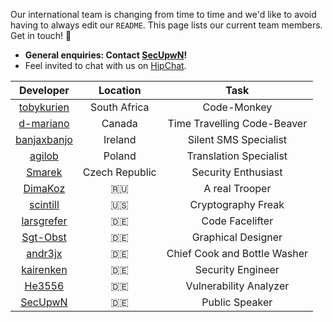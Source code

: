 Our international team is changing from time to time and we'd like to avoid having to always edit our `README`. This page lists our current team members. Get in touch! :love_letter:

* **General enquiries: Contact [SecUpwN](https://github.com/SecUpwN)!**
* Feel invited to chat with us on [HipChat](https://www.hipchat.com/gWZq5Zyaa).

|                              Developer                         |  Location   |              Task            |
|:--------------------------------------------------------------:|:-----------:|:----------------------------:|
|[tobykurien](http://tobykurien.com/)                            | South Africa|         Code-Monkey         |
|[d-mariano](mailto:dave.mariano1991@gmail.com)                  | Canada      | Time Travelling Code-Beaver |
|[banjaxbanjo](mailto:mailto:paulkinsella29@yahoo.ie)            | Ireland     |    Silent SMS Specialist    |
|[agilob](mailto:info@agilob.net)                                | Poland      |    Translation Specialist   |
| [Smarek](mailto:marek.sebera@gmail.com)                        | Czech Republic        |         Security Enthusiast   |
|[DimaKoz](mailto:kozhevin.dima@gmail.com)                       | :ru:        |         A real Trooper      |
|[scintill](mailto:joey@joeyhewitt.com)                          | :us:        |      Cryptography Freak     |
|[larsgrefer](mailto:igithub@larsgrefer.de)                      | :de:        |        Code Facelifter      |
|[Sgt-Obst](http://forum.xda-developers.com/member.php?u=5102584)| :de:        |     Graphical Designer      |
|[andr3jx](mailto:9414f52d@opayq.com)                            | :de:        | Chief Cook and Bottle Washer |
|[kairenken](mailto:mailto:code@koffeinsucht.de)                 | :de:        |      Security Engineer      |
|[He3556](mailto:info@dm-development.de)                         | :de:        |   Vulnerability Analyzer    |
|[SecUpwN](mailto:SecUpwN@protonmail.ch)                         | :de:        |        Public Speaker       |
